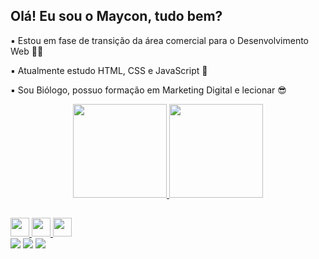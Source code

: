 ## Olá! Eu sou o Maycon,  tudo bem? 

▪ Estou em fase de transição da área comercial para o Desenvolvimento Web 👨‍💻<br>

▪ Atualmente estudo HTML, CSS e JavaScript 📕 <br>  

▪ Sou Biólogo, possuo formação em Marketing Digital e lecionar  😎

<div align="center">
  <a href="https://github.com/MayconSoares/">
  <img height="150em" src="https://github-readme-stats.vercel.app/api?username=MayconSoares&show_icons=true&theme=dark&include_all_commits=true&count_private=true"/>
  <img height="150em" src="https://github-readme-stats.vercel.app/api/top-langs/?username=MayconSoares&layout=compact&langs_count=7&theme=dark"/>
</div>
  
  ##
  <img height="30em" src="https://cdn.jsdelivr.net/gh/devicons/devicon/icons/javascript/javascript-original.svg" />
  <img height="30em" src="https://cdn.jsdelivr.net/gh/devicons/devicon/icons/html5/html5-original.svg" />
  <img height="30em" src="https://cdn.jsdelivr.net/gh/devicons/devicon/icons/css3/css3-original.svg" />
  
<div>
   <a href="https://www.instagram.com/mayconsoares/" target="_blank"><img src="https://img.shields.io/badge/-Instagram-%23E4405F?style=for-the-badge&logo=instagram&logoColor=white" target="_blank"></a>
 	<a href = "maycon.soares.bio@gmail.com"><img src="https://img.shields.io/badge/-Gmail-%23333?style=for-the-badge&logo=gmail&logoColor=white" target="_blank"></a>
  <a href="https://www.linkedin.com/in/maycon-soares-33235280/" target="_blank"><img src="https://img.shields.io/badge/-LinkedIn-%230077B5?style=for-the-badge&logo=linkedin&logoColor=white" target="_blank"></a> 


